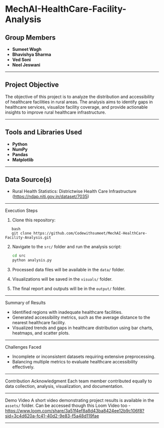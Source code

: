 # MechAI-HealthCare-Facility-Analysis






## Group Members
- **Sumeet Wagh** 
- **Bhavishya Sharma** 
- **Ved Soni**
- **Neel Jeswani**


---

## Project Objective
The objective of this project is to analyze the distribution and accessibility of healthcare facilities in rural areas. The analysis aims to identify gaps in healthcare services, visualize facility coverage, and provide actionable insights to improve rural healthcare infrastructure.

---

## Tools and Libraries Used
- **Python**
- **NumPy**
- **Pandas**
- **Matplotlib**

---

## Data Source(s)
- Rural Health Statistics: Districtwise Health Care Infrastructure (https://ndap.niti.gov.in/dataset/7035)

---
Execution Steps
1. Clone this repository:
```
   bash
   git clone https://github.com/Codewithsumeet/MechAI-HealthCare-Facility-Analysis.git
   ```
2. Navigate to the `src/` folder and run the analysis script:
   ```bash
   cd src
   python analysis.py
   ```

   
4. Processed data files will be available in the `data/` folder.
5. Visualizations will be saved in the `visuals/` folder.
6. The final report and outputs will be in the `output/` folder.

---

Summary of Results
- Identified regions with inadequate healthcare facilities.
- Generated accessibility metrics, such as the average distance to the nearest healthcare facility.
- Visualized trends and gaps in healthcare distribution using bar charts, heatmaps, and scatter plots.

---

Challenges Faced
- Incomplete or inconsistent datasets requiring extensive preprocessing.
- Balancing multiple metrics to evaluate healthcare accessibility effectively.

---

Contribution Acknowledgment
Each team member contributed equally to data collection, analysis, visualization, and documentation.

---

Demo Video
A short video demonstrating project results is available in the `assets/` folder.
Can be accessed though this Loom Video too - https://www.loom.com/share/3a51f4ef8a8d43ba8424ee12b9c106f8?sid=3c4d620a-fc41-40d2-9e83-f5a48d119fae

---


